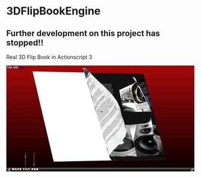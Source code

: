 3DFlipBookEngine
================

## Further development on this project has stopped!!


Real 3D Flip Book in Actionscript 3

![Flipper](/images/flipper.jpg)


<!--
*URL* [Nikos Web Development](http://nikos-web-development.netai.net/ "Nikos Web Development")  
*URL* [WorkingClassCode](http://workingclasscode.uphero.com/ "Working Class Code")  
-->
